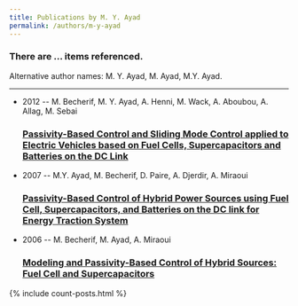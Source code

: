 ```yaml
---
title: Publications by M. Y. Ayad
permalink: /authors/m-y-ayad
---
```


<h3 id="number-posts">There are ... items referenced.</h3>
<p id='info-authors'>Alternative author names: M. Y. Ayad, M. Ayad, M.Y. Ayad.</p>
<hr />
<ul class="post-list">
<li><span class='post-meta'>2012 -- M. Becherif, M. Y. Ayad, A. Henni, M. Wack, A. Aboubou, A. Allag, M. Sebai</span><h3><a class='post-link' href="{{ site.baseurl }}/passivity-based-control-and-sliding-mode-control-applied-to-electric-vehicles-based-on-fuel-cells-supercapacitors-and-batteries-on-the-dc-link">Passivity-Based Control and Sliding Mode Control applied to Electric Vehicles based on Fuel Cells, Supercapacitors and Batteries on the DC Link</a></h3></li>
<li><span class='post-meta'>2007 -- M.Y. Ayad, M. Becherif, D. Paire, A. Djerdir, A. Miraoui</span><h3><a class='post-link' href="{{ site.baseurl }}/passivity-based-control-of-hybrid-power-sources-using-fuel-cell-supercapacitors-and-batteries-on-the-dc-link-for-energy-traction-system">Passivity-Based Control of Hybrid Power Sources using Fuel Cell, Supercapacitors, and Batteries on the DC link for Energy Traction System</a></h3></li>
<li><span class='post-meta'>2006 -- M. Becherif, M. Ayad, A. Miraoui</span><h3><a class='post-link' href="{{ site.baseurl }}/modeling-and-passivity-based-control-of-hybrid-sources-fuel-cell-and-supercapacitors">Modeling and Passivity-Based Control of Hybrid Sources: Fuel Cell and Supercapacitors</a></h3></li>

</ul>
{% include count-posts.html %}
